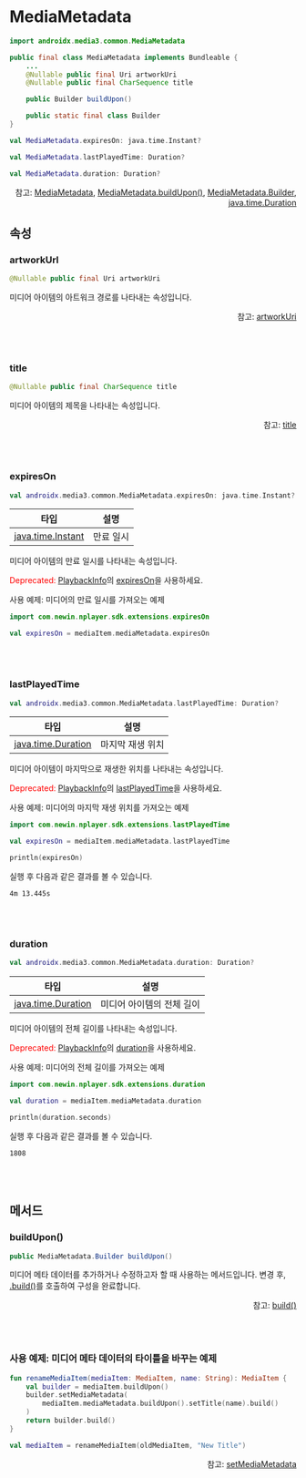 # MediaMetadata

```kotlin
import androidx.media3.common.MediaMetadata
```

```java
public final class MediaMetadata implements Bundleable {
    ...
    @Nullable public final Uri artworkUri
    @Nullable public final CharSequence title

    public Builder buildUpon()

    public static final class Builder
}
```
```kotlin
val MediaMetadata.expiresOn: java.time.Instant?

val MediaMetadata.lastPlayedTime: Duration?

val MediaMetadata.duration: Duration?
```
<div align="right">
참고: <a href="https://developer.android.com/reference/androidx/media3/common/MediaMetadata">MediaMetadata</a>, 
<a href="https://developer.android.com/reference/androidx/media3/common/MediaMetadata#buildUpon()">MediaMetadata.buildUpon()</a>, 
<a href="https://developer.android.com/reference/kotlin/androidx/media3/common/MediaMetadata.Builder">MediaMetadata.Builder</a>, 
<a href="https://developer.android.com/reference/java/time/Duration">java.time.Duration</a>
</div>

## 속성

### artworkUrl
```java
@Nullable public final Uri artworkUri
```
미디어 아이템의 아트워크 경로를 나타내는 속성입니다.
<div align="right">
참고: <a href="https://developer.android.com/reference/androidx/media3/common/MediaMetadata#artworkUri()">artworkUri</a>
</div>

<br><br>
### title
```java
@Nullable public final CharSequence title
```
미디어 아이템의 제목을 나타내는 속성입니다.
<div align="right">
참고: <a href="https://developer.android.com/reference/androidx/media3/common/MediaMetadata#title()">title</a>
</div>

<!-- <br><br>
### downloadPath
```kotlin
import com.newin.nplayer.sdk.extensions.downloadPath

val androidx.media3.common.MediaMetadata.downloadPath: kotlin.String?
```
디바이스에 저장된 경로를 나타내는 속성입니다.
-->
<br><br>
### expiresOn
```kotlin
val androidx.media3.common.MediaMetadata.expiresOn: java.time.Instant?
```
| 타입 |설명|
|:--:|--|
|[java.time.Instant](https://developer.android.com/reference/java/time/Instant)|만료 일시|

미디어 아이템의 만료 일시를 나타내는 속성입니다.

<text style="color:red;">Deprecated: </text><a href="../playback-info/home.md">PlaybackInfo</a>의 
<a href="../playback-info/home.md#expireson">expiresOn</a>을 사용하세요.

사용 예제: 미디어의 만료 일시를 가져오는 예제
```kotlin
import com.newin.nplayer.sdk.extensions.expiresOn

val expiresOn = mediaItem.mediaMetadata.expiresOn
```

<br><br>
### lastPlayedTime
```kotlin
val androidx.media3.common.MediaMetadata.lastPlayedTime: Duration?
```
| 타입 | 설명 |
|:--:|--|
|[java.time.Duration](https://developer.android.com/reference/java/time/Duration)|마지막 재생 위치|

미디어 아이템이 마지막으로 재생한 위치를 나타내는 속성입니다.

<text style="color:red;">Deprecated: </text><a href="../playback-info/home.md">PlaybackInfo</a>의 
<a href="../playback-info/home.md#lastplayedtime">lastPlayedTime</a>을 사용하세요.

사용 예제: 미디어의 마지막 재생 위치를 가져오는 예제
```kotlin
import com.newin.nplayer.sdk.extensions.lastPlayedTime

val expiresOn = mediaItem.mediaMetadata.lastPlayedTime

println(expiresOn)
```

실행 후 다음과 같은 결과를 볼 수 있습니다.
```log
4m 13.445s
```

<br><br>
### duration
```kotlin
val androidx.media3.common.MediaMetadata.duration: Duration?
```
| 타입 | 설명 |
|:--:|--|
|[java.time.Duration](https://developer.android.com/reference/java/time/Duration)|미디어 아이템의 전체 길이|

미디어 아이템의 전체 길이를 나타내는 속성입니다.

<text style="color:red;">Deprecated: </text><a href="../playback-info/home.md">PlaybackInfo</a>의 
<a href="../playback-info/home.md#duration">duration</a>을 사용하세요.

사용 예제: 미디어의 전체 길이를 가져오는 예제
```kotlin
import com.newin.nplayer.sdk.extensions.duration

val duration = mediaItem.mediaMetadata.duration

println(duration.seconds)
```

실행 후 다음과 같은 결과를 볼 수 있습니다.
```log
1808
```

<br><br>
## 메서드

### buildUpon()
```java
public MediaMetadata.Builder buildUpon()
```
미디어 메타 데이터를 추가하거나 수정하고자 할 때 사용하는 메서드입니다. 변경 후, [.build()](https://developer.android.com/reference/androidx/media3/common/MediaMetadata.Builder#build())를 호출하여 구성을 완료합니다.
<div align="right">
참고: <a href="https://developer.android.com/reference/androidx/media3/common/MediaMetadata.Builder#build()">build()</a>
</div>

<br><br>
### 사용 예제: 미디어 메타 데이터의 타이틀을 바꾸는 예제
```kotlin
fun renameMediaItem(mediaItem: MediaItem, name: String): MediaItem {
    val builder = mediaItem.buildUpon()
    builder.setMediaMetadata(
        mediaItem.mediaMetadata.buildUpon().setTitle(name).build()
    )
    return builder.build()
}

val mediaItem = renameMediaItem(oldMediaItem, "New Title")
```
<div align="right">
참고: <a href="https://developer.android.com/reference/androidx/media3/common/MediaItem.Builder#setMediaMetadata(androidx.media3.common.MediaMetadata)">setMediaMetadata</a>
</div>

